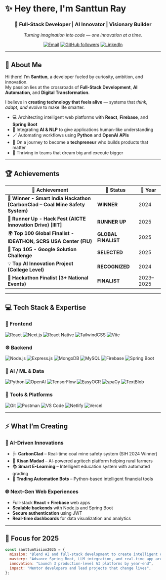 # ✨ Hey there, I'm **Santtun Ray**  

<div align="center">

### 🚀 Full-Stack Developer | AI Innovator | Visionary Builder  

*Turning imagination into code — one innovation at a time.*  

[![Email](https://img.shields.io/badge/Email-santtunray%40gmail.com-red?style=flat-square&logo=gmail&logoColor=white)](mailto:santtunray@gmail.com)
[![GitHub followers](https://img.shields.io/github/followers/santtun1?label=Follow&style=flat-square&logo=github)](https://github.com/santtun1)
[![LinkedIn](https://img.shields.io/badge/LinkedIn-Santtun_Ray-blue?style=flat-square&logo=linkedin&logoColor=white)](https://linkedin.com/in/santtun-ray-9bb121289)

</div>

---

## 🧭 About Me  

Hi there! I’m **Santtun**, a developer fueled by curiosity, ambition, and innovation.  
My passion lies at the crossroads of **Full-Stack Development**, **AI Automation**, and **Digital Transformation**.  

I believe in **creating technology that feels alive** — systems that *think, adapt, and evolve* to make life smarter.  

- 💻 Architecting intelligent web platforms with **React**, **Firebase**, and **Spring Boot**  
- 🧠 Integrating **AI & NLP** to give applications human-like understanding  
- 🪄 Automating workflows using **Python** and **OpenAI APIs**  
- 🌱 On a journey to become a **techpreneur** who builds products that matter  
- 🤝 Thriving in teams that dream big and execute bigger  

---

## 🏆 Achievements  

<div align="center">

| 🏅 Achievement | 🧩 Status | 📆 Year |
|----------------|------------|--------|
| 🥇 **Winner - Smart India Hackathon (CarbonClad – Coal Mine Safety System)** | **WINNER** | 2024 |
| 🥈 **Runner Up - Hack Fest (AICTE Innovation Drive) [IIIT]** | **RUNNER UP** | 2025 |
| 🌍 **Top 100 Global Finalist - IDEATHON, SCRS USA Center (FIU)** | **GLOBAL FINALIST** | 2025 |
| 🚀 **Top 105 - Google Solution Challenge** | **SELECTED** | 2025 |
| 💡 **Top AI Innovation Project (College Level)** | **RECOGNIZED** | 2024 |
| 🤝 **Hackathon Finalist (3+ National Events)** | **FINALIST** | 2023–2025 |

</div>

---

## 💻 Tech Stack & Expertise  

### 🎨 Frontend  
![React](https://img.shields.io/badge/React-20232A?style=for-the-badge&logo=react&logoColor=61DAFB)
![Next.js](https://img.shields.io/badge/Next.js-000000?style=for-the-badge&logo=next.js&logoColor=white)
![React Native](https://img.shields.io/badge/React_Native-20232A?style=for-the-badge&logo=react&logoColor=61DAFB)
![TailwindCSS](https://img.shields.io/badge/Tailwind_CSS-38B2AC?style=for-the-badge&logo=tailwind-css&logoColor=white)
![Vite](https://img.shields.io/badge/Vite-646CFF?style=for-the-badge&logo=vite&logoColor=white)

### ⚙️ Backend  
![Node.js](https://img.shields.io/badge/Node.js-339933?style=for-the-badge&logo=node.js&logoColor=white)
![Express.js](https://img.shields.io/badge/Express.js-000000?style=for-the-badge&logo=express&logoColor=white)
![MongoDB](https://img.shields.io/badge/MongoDB-47A248?style=for-the-badge&logo=mongodb&logoColor=white)
![MySQL](https://img.shields.io/badge/MySQL-005C84?style=for-the-badge&logo=mysql&logoColor=white)
![Firebase](https://img.shields.io/badge/Firebase-ffca28?style=for-the-badge&logo=firebase&logoColor=black)
![Spring Boot](https://img.shields.io/badge/Spring_Boot-6DB33F?style=for-the-badge&logo=spring-boot&logoColor=white)

### 🤖 AI / ML & Data  
![Python](https://img.shields.io/badge/Python-3776AB?style=for-the-badge&logo=python&logoColor=white)
![OpenAI](https://img.shields.io/badge/OpenAI-412991?style=for-the-badge&logo=openai&logoColor=white)
![TensorFlow](https://img.shields.io/badge/TensorFlow-FF6F00?style=for-the-badge&logo=tensorflow&logoColor=white)
![EasyOCR](https://img.shields.io/badge/EasyOCR-FFD43B?style=for-the-badge&logoColor=black)
![spaCy](https://img.shields.io/badge/spaCy-09A3D5?style=for-the-badge&logoColor=white)
![TextBlob](https://img.shields.io/badge/TextBlob-FF4088?style=for-the-badge&logoColor=white)

### 🧰 Tools & Platforms  
![Git](https://img.shields.io/badge/Git-F05032?style=for-the-badge&logo=git&logoColor=white)
![Postman](https://img.shields.io/badge/Postman-FF6C37?style=for-the-badge&logo=postman&logoColor=white)
![VS Code](https://img.shields.io/badge/VS_Code-0078D4?style=for-the-badge&logo=visualstudiocode&logoColor=white)
![Netlify](https://img.shields.io/badge/Netlify-00C7B7?style=for-the-badge&logo=netlify&logoColor=white)
![Vercel](https://img.shields.io/badge/Vercel-000000?style=for-the-badge&logo=vercel&logoColor=white)

---

## ⚡ What I’m Creating  

### 🧠 AI-Driven Innovations  
- 🩺 **CarbonClad** – Real-time coal mine safety system (SIH 2024 Winner)  
- 🧩 **Kisan Madad** – AI-powered agritech platform helping rural farmers  
- 📚 **Smart E-Learning** – Intelligent education system with automated grading  
- 🤖 **Trading Automation Bots** – Python-based intelligent financial tools  

### 🌐 Next-Gen Web Experiences  
- Full-stack **React + Firebase** web apps  
- **Scalable backends** with Node.js and Spring Boot  
- **Secure authentication** using JWT  
- **Real-time dashboards** for data visualization and analytics  

---

## 🚀 Focus for 2025  

```js
const santtunVision2025 = {
  mission: "Blend AI and full-stack development to create intelligent digital ecosystems",
  mastery: "Advance Spring Boot, LLM integration, and real-time app architecture",
  innovation: "Launch 3 production-level AI platforms by year-end",
  impact: "Mentor developers and lead projects that change lives",
};
